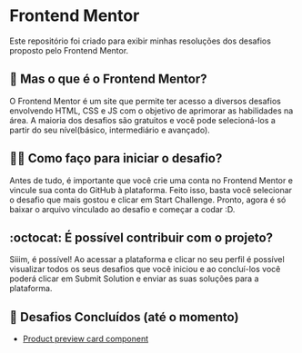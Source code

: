 <h1>Frontend Mentor</h1>

<p>Este repositório foi criado para exibir minhas resoluções dos desafios proposto pelo Frontend Mentor.</p>

<h2>🤔 Mas o que é o Frontend Mentor?</h2>
O Frontend Mentor é um site que permite ter acesso a diversos desafios envolvendo HTML, CSS e JS com o objetivo de aprimorar as habilidades na área. A maioria dos desafios são gratuitos e você pode selecioná-los a partir do seu nível(básico, intermediário e avançado).</p>


<h2>🤷‍♀️ Como faço para iniciar o desafio?</h2>
<p>Antes de tudo, é importante que você crie uma conta no Frontend Mentor e vincule sua conta do GitHub à plataforma. Feito isso, basta você selecionar o desafio que mais gostou e clicar em Start Challenge. Pronto, agora é só baixar o arquivo vinculado ao desafio e começar a codar :D.</p>


<h2>:octocat: É possível contribuir com o projeto?</h2>
<p>Siiim, é possível! Ao acessar a plataforma e clicar no seu perfil é possível visualizar todos os seus desafios que você iniciou e ao concluí-los você poderá clicar em Submit Solution e enviar as suas soluções para a plataforma.</p>



<h2>🚀 Desafios Concluídos (até o momento)</h2>
<ul>
<li><a href="https://github.com/kaili0n/Desafios-Frontend-Mentor/tree/main/Projeto%201%20-%20Product%20preview%20card%20component"> Product preview card component</a></li>
</ul>